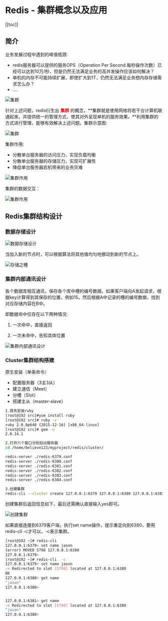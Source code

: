 # Redis - 集群概念以及应用

[[toc]]

## 简介

业务发展过程中遇到的峰值瓶颈: 

* redis服务器可以提供的服务OPS（Operation Per Second.每秒操作次数）已经可以达到10万/秒，但是仍然无法满足业务的高并发操作应该如何解决？
* 单机的内存不可能持续扩展，即使扩大到1T，仍然无法满足业务想内存存储需求怎么办？
* ....

![集群](/_images/database/redis/单点Redis的问题.png)

针对上述问题，redis衍生出  <font color='red'>**集群**</font> 的概念，**集群就是使用网络将若干台计算机联通起来，并提供统一的管理方式，使其对外呈现单机的服务效果。**利用集群的方式进行管理，能够有效解决上述问题。集群示意图: 

![集群](/_images/database/redis/集群.png)

集群作用: 

* 分散单台服务器的访问压力，实现负载均衡
* 分散单台服务器的存储压力，实现可扩展性
* 降低单台服务器宕机带来的业务灾难

![集群作用](/_images/database/redis/集群作用.png)

集群的数据交互：

![集群作用](/_images/database/redis/集群的数据交互.png)

## Redis集群结构设计

### 数据存储设计

![数据存储设计](/_images/database/redis/数据存储设计.png)

当加入新的节点时，可以根据算法将其他值均匀地挪动到新的节点上。

![存储之槽](/_images/database/redis/存储之槽.png)

### 集群内部通讯设计 

各个数据库相互通讯，保存各个库中槽的编号数据。如果客户端向A发起请求，根据key计算得到其保存的位置，例如15。然后根据A中记录的槽的编号数据，找到对应存储内容在B中。

即数据命中仅存在以下两种情况: 

1. 一次命中，直接返回

2. 一次未命中，告知具体位置

![集群内部通讯设计](/_images/database/redis/集群内部通讯设计.png)

### Cluster集群结构搭建

原生安装（单条命令）

* 配置服务器（3主3从）
* 建立通信（Meet）
* 分槽（Slot）
* 搭建主从（master-slave）

```bash
1.首先安装ruby
[root@192 src]#yum install ruby
[root@192 src]# ruby -v
ruby 2.0.0p648 (2015-12-16) [x86_64-linux]
[root@192 src]# gem -v
2.0.14.1

2.打开六个窗口分别启动服务器
cd /home/believe123/myproject/redis/cluster/

redis-server ./redis-6379.conf
redis-server ./redis-6380.conf
redis-server ./redis-6381.conf
redis-server ./redis-6382.conf
redis-server ./redis-6383.conf
redis-server ./redis-6384.conf

3.创建集群
redis-cli --cluster create 127.0.0.1:6379 127.0.0.1:6380 127.0.0.1:6381 127.0.0.1:6382 127.0.0.1:6383 127.0.0.1:6384 --cluster-replicas 1
```

创建集群后返回信息如下，最后还需确认直接输入yes即可。

![创建集群](/_images/database/redis/创建集群.png)

如果直接连接到6379客户端，执行set name操作，提示重定向到6380，要用redis-cli -c才可以，-c表示集群。

```bash
[root@192 ~]# redis-cli
127.0.0.1:6379> set name jason
(error) MOVED 5798 127.0.0.1:6380
127.0.0.1:6379>
[root@192 ~]# redis-cli  -c
127.0.0.1:6379> set name jason
-> Redirected to slot [5798] located at 127.0.0.1:6380
OK
127.0.0.1:6380> get name
"jason"
127.0.0.1:6380>


127.0.0.1:6381> get name
-> Redirected to slot [5798] located at 127.0.0.1:6380
"jason"
127.0.0.1:6380>
```